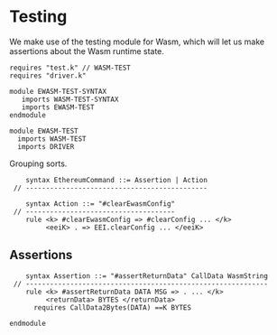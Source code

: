 Testing
=======

We make use of the testing module for Wasm, which will let us make assertions about the Wasm runtime state.

```k
requires "test.k" // WASM-TEST
requires "driver.k"

module EWASM-TEST-SYNTAX
   imports WASM-TEST-SYNTAX
   imports EWASM-TEST
endmodule
```

```k
module EWASM-TEST
  imports WASM-TEST
  imports DRIVER
```

Grouping sorts.

```k
    syntax EthereumCommand ::= Assertion | Action
 // ---------------------------------------------
```

```k
    syntax Action ::= "#clearEwasmConfig"
 // -------------------------------------
    rule <k> #clearEwasmConfig => #clearConfig ... </k>
         <eeiK> . => EEI.clearConfig ... </eeiK>
```

Assertions
----------

```k
    syntax Assertion ::= "#assertReturnData" CallData WasmString
 // ------------------------------------------------------------
    rule <k> #assertReturnData DATA MSG => . ... </k>
         <returnData> BYTES </returnData>
      requires CallData2Bytes(DATA) ==K BYTES
```

```k
endmodule
```
